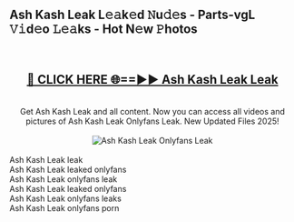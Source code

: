<h2>Ash Kash Leak L𝚎𝚊k𝚎d 𝙽u𝚍𝚎s - Parts-vgL 𝚅𝚒d𝚎o 𝙻𝚎𝚊ks - Hot N𝚎w 𝙿hotos </h2>
<br>
<div align="center">
<h2><a href="https://213.232.235.80/live/video.php?q=ash-kash-leak" rel="nofollow">🔴 CLICK HERE 🌐==►► Ash Kash Leak Leak</a></h2>
<br>
Get Ash Kash Leak and all content. Now you can access all videos and pictures of Ash Kash Leak Onlyfans Leak. New Updated Files 2025!
<br>
<br>
<a href="https://213.232.235.80/live/video.php?q=ash-kash-leak" rel="nofollow" data-target="animated-image.originalLink"><img src="https://i.imgur.com/1EjSzPs.png" alt="Ash Kash Leak Onlyfans Leak" style="max-width: 100%; display: inline-block;" data-target="animated-image.originalImage"></a>
</div>
<br>
Ash Kash Leak leak<br>
Ash Kash Leak leaked onlyfans<br>
Ash Kash Leak onlyfans leak<br>
Ash Kash Leak leaked onlyfans<br>
Ash Kash Leak onlyfans leaks<br>
Ash Kash Leak onlyfans porn
